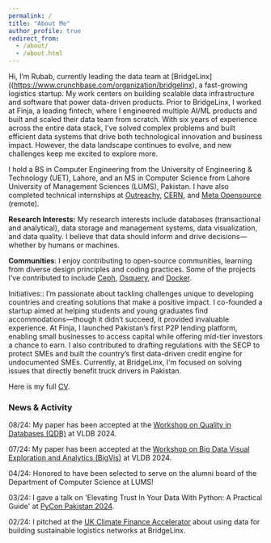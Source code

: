 ```yaml
---
permalink: /
title: "About Me"
author_profile: true
redirect_from: 
  - /about/
  - /about.html
---
```


Hi, I’m Rubab, currently leading the data team at [BridgeLinx]((https://www.crunchbase.com/organization/bridgelinx), a fast-growing logistics startup. My work centers on building scalable data infrastructure and software that power data-driven products. Prior to BridgeLinx, I worked at Finja, a leading fintech, where I engineered multiple AI/ML products and built and scaled their data team from scratch. With six years of experience across the entire data stack, I’ve solved complex problems and built efficient data systems that drive both technological innovation and business impact. However, the data landscape continues to evolve, and new challenges keep me excited to explore more.

I hold a BS in Computer Engineering from the University of Engineering & Technology (UET), Lahore, and an MS in Computer Science from Lahore University of Management Sciences (LUMS), Pakistan. I have also completed technical internships at [Outreachy](https://www.outreachy.org/), [CERN](https://home.cern/), and [Meta Opensource](https://opensource.fb.com/) (remote).

<b>Research Interests:</b> My research interests include databases (transactional and analytical), data storage and management systems, data visualization, and data quality. I believe that data should inform and drive decisions—whether by humans or machines.

<b>Communities</b>: I enjoy contributing to open-source communities, learning from diverse design principles and coding practices. Some of the projects I’ve contributed to include [Ceph](https://ceph.io/en), [Osquery](https://www.osquery.io/), and [Docker](https://www.docker.com/).

</b>Initiatives:</b>: 
I’m passionate about tackling challenges unique to developing countries and creating solutions that make a positive impact. I co-founded a startup aimed at helping students and young graduates find accommodations—though it didn’t succeed, it provided invaluable experience. At Finja, I launched Pakistan’s first P2P lending platform, enabling small businesses to access capital while offering mid-tier investors a chance to earn. I also contributed to drafting regulations with the SECP to protect SMEs and built the country’s first data-driven credit engine for undocumented SMEs. Currently, at BridgeLinx, I’m focused on solving issues that directly benefit truck drivers in Pakistan.


Here is my full [CV](http://rubabzs.github.io/files/Rubab_Zahra_Sarfraz_CV.pdf).

### News & Activity
08/24: My paper has been accepted at the [Workshop on Quality in Databases (QDB)](https://hpi.de/naumann/projects/conferences-and-workshops-hosted/qdb-2024.html) at VLDB 2024.

07/24: My paper has been accepted at the [Workshop on Big Data Visual Exploration and Analytics (BigVis)](https://bigvis.imsi.athenarc.gr/bigvis2024/index.html) at VLDB 2024.

04/24: Honored to have been selected to serve on the alumni board of the Department of Computer Science at LUMS!

03/24: I gave a talk on 'Elevating Trust In Your Data With Python: A Practical Guide' at [PyCon Pakistan 2024](https://pycon.pk/).

02/24: I pitched at the [UK Climate Finance Accelerator](https://www.gov.uk/government/publications/climate-finance-accelerator/climate-finance-accelerator) about using data for building sustainable logistics networks at BridgeLinx.


